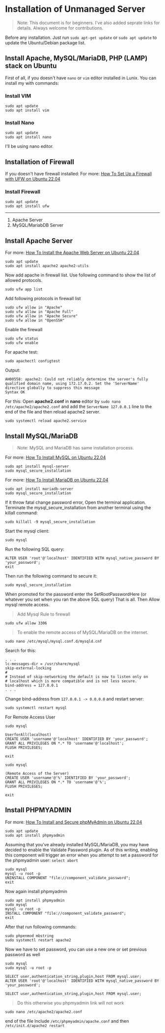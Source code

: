 # Installation of Unmanaged Server

> Note: This document is for beginners. I've also added seprate links for details. Always welcome for contributions.

Before any installation. Just run ```sudo apt-get update``` or ```sudo apt update``` to update the Ubuntu/Debian package list.

## Install Apache, MySQL/MariaDB, PHP (LAMP) stack on Ubuntu

First of all, if you doesn't have ```nano``` or ```vim``` editor installed in Lunix. You can install my with commands:

### Install VIM

```install vim command
sudo apt update
sudo apt install vim
```

### Install Nano

```install nano command
sudo apt update
sudo apt install nano
```

I'll be using nano editor.

## Installation of Firewall

If you doesn't have firewall installed:
For more: [How To Set Up a Firewall with UFW on Ubuntu 22.04](https://www.digitalocean.com/community/tutorials/how-to-set-up-a-firewall-with-ufw-on-ubuntu-22-04)

### Install Firewall

```install firewall command
sudo apt update
sudo apt install ufw
```

---

1. Apache Server
2. MySQL/MariabDB Server

## Install Apache Server

For more: [How To Install the Apache Web Server on Ubuntu 22.04](https://www.digitalocean.com/community/tutorials/how-to-install-the-apache-web-server-on-ubuntu-22-04)

```install apache server
sudo apt update
sudo apt install apache2 apache2-utils
```

Now add apache in firewall list. Use following command to show the list of allowed protocols.

```text
sudo ufw app list
```

Add following protocols in firewall list

```add apache in firewall list
sudo ufw allow in "Apache"
sudo ufw allow in "Apache Full"
sudo ufw allow in "Apache Secure"
sudo ufw allow in "OpenSSH"
```

Enable the firewall

```text
sudo ufw status
sudo ufw enable
```

For apache test:

```command
sudo apachectl configtest
```

Output:

```output
AH00558: apache2: Could not reliably determine the server's fully qualified domain name, using 172.17.0.2. Set the 'ServerName' directive globally to suppress this message
Syntax OK
```

For this: Open **apache2.conf** in **nano** editor by ```sudo nano /etc/apache2/apache2.conf``` and add the ```ServerName 127.0.0.1``` line to the end of the file and then reload apache2 server.

```command
sudo systemctl reload apache2.service
```

## Install MySQL/MariaDB

>Note: MySQL and MariaDB has same installation process.

For more: [How To Install MySQL on Ubuntu 22.04](https://www.digitalocean.com/community/tutorials/how-to-install-mysql-on-ubuntu-22-04)

```command
sudo apt install mysql-server
sudo mysql_secure_installation
```

For more: [How To Install MariaDB on Ubuntu 22.04](https://www.digitalocean.com/community/tutorials/how-to-install-mariadb-on-ubuntu-22-04)

```command
sudo apt install mariadb-server
sudo mysql_secure_installation
```

If it throw fatal change password error, Open the terminal application. Terminate the mysql_secure_installation from another terminal using the killall command:

```command
sudo killall -9 mysql_secure_installation
```

Start the mysql client:

```command
sudo mysql
```

Run the following SQL query:

```command
ALTER USER 'root'@'localhost' IDENTIFIED WITH mysql_native_password BY 'your_password';
exit
```

Then run the following command to secure it:

```command
sudo mysql_secure_installation
```

When promoted for the password enter the SetRootPasswordHere (or whatever you set when you ran the above SQL query) That is all. Then Allow mysql remote access.

>Add Mysql Rule to firewall

```command
sudo ufw allow 3306
```

> To enable the remote access of MySQL/MariaDB on the internet.

```command
sudo nano /etc/mysql/mysql.conf.d/mysqld.cnf
```

Search for this:

```output
. . .
lc-messages-dir = /usr/share/mysql
skip-external-locking
#
# Instead of skip-networking the default is now to listen only on
# localhost which is more compatible and is not less secure.
bind-address = 127.0.0.1
. . .
```

Change bind-address from ```127.0.0.1 -> 0.0.0.0``` and restart server:

```command
sudo systemctl restart mysql
```

For Remote Access User

```command
sudo mysql

UserforAll(localhost)
CREATE USER 'username'@'localhost' IDENTIFIED BY 'your_password';
GRANT ALL PRIVILEGES ON *.* TO 'username'@'localhost';
FLUSH PRIVILEGES;

exit
```

```command
sudo mysql

(Remote Access of the Server)
CREATE USER 'username'@'%' IDENTIFIED BY 'your_password';
GRANT ALL PRIVILEGES ON *.* TO 'username'@'%';
FLUSH PRIVILEGES;
    
exit
```

## Install PHPMYADMIN

For more: [How To Install and Secure phpMyAdmin on Ubuntu 22.04](https://www.digitalocean.com/community/tutorials/how-to-install-and-secure-phpmyadmin-on-ubuntu-22-04)

```command
sudo apt update
sudo apt install phpmyadmin
```

Assuming that you've already installed MySQL/MariaDB, you may have decided to enable the Validate Password plugin. As of this writing, enabling this component will trigger an error when you attempt to set a password for the phpmyadmin user: ```select abort```

```command
sudo mysql
mysql -u root -p
UNINSTALL COMPONENT "file://component_validate_password";
exit
```

Now again install phpmyadmin

```command
sudo apt install phpmyadmin
sudo mysql
mysql -u root -p
INSTALL COMPONENT "file://component_validate_password";
exit
```

After that run following commands:

```command
sudo phpenmod mbstring
sudo systemctl restart apache2
```

Now we have to set password, you can use a new one or set previous password as well

```command
sudo mysql
sudo mysql -u root -p
```

```command
SELECT user,authentication_string,plugin,host FROM mysql.user;
ALTER USER 'root'@'localhost' IDENTIFIED WITH mysql_native_password BY 'your_password';
```

```command
SELECT user,authentication_string,plugin,host FROM mysql.user;
```

> Do this otherwise you phpmyadmin link will not work

```command
sudo nano /etc/apache2/apache2.conf
```

end of the file Include ```/etc/phpmyadmin/apache.conf``` and then ```/etc/init.d/apache2 restart```
